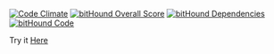 [![Code Climate](https://codeclimate.com/github/smikulic/stringStats/badges/gpa.svg)](https://codeclimate.com/github/smikulic/stringStats)
[![bitHound Overall Score](https://www.bithound.io/github/smikulic/stringStats/badges/score.svg)](https://www.bithound.io/github/smikulic/stringStats)
[![bitHound Dependencies](https://www.bithound.io/github/smikulic/stringStats/badges/dependencies.svg)](https://www.bithound.io/github/smikulic/stringStats/master/dependencies/npm)
[![bitHound Code](https://www.bithound.io/github/smikulic/stringStats/badges/code.svg)](https://www.bithound.io/github/smikulic/stringStats)


Try it [Here](https://smikulic.github.io/textAnalytics/)

